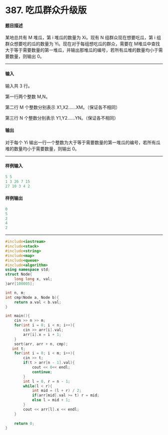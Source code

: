# 387. 吃瓜群众升级版

#### 题目描述

 某地总共有 M 堆瓜，第 i 堆瓜的数量为 Xi。现有 N 组群众现在想要吃瓜，第 i 组群众想要吃的瓜的数量为 Yi。现在对于每组想吃瓜的群众，需要在 M堆瓜中查找大于等于需要数量的第一堆瓜，并输出那堆瓜的编号，若所有瓜堆的数量均小于需要数量，则输出 0。

------

#### 输入

 输入共 3 行。

 第一行两个整数 M,N。

 第二行 M 个整数分别表示 X1,X2......XM。（保证各不相同）

 第三行 N 个整数分别表示 Y1,Y2......YN。（保证各不相同）

#### 输出

 对于每个 Yi 输出一行一个整数为大于等于需要数量的第一堆瓜的编号，若所有瓜堆的数量均小于需要数量，则输出 0。

------

#### 样例输入

```c++
5 5
1 3 26 7 15
27 10 3 4 2
```

#### 样例输出

```c++
0
5
2
4
2
```

------

```c++
#include<iostream>
#include<stack>
#include<string>
#include<map>
#include<queue>
#include<algorithm>
using namespace std;
struct Node{
    long long x, val;
}arr[100005];

int n, m;
int cmp(Node a, Node b){
    return a.val < b.val;
}

int main(){
    cin >> n >> m;
    for(int i = 0; i < n; i++){
        cin >> arr[i].val;
        arr[i].x = i + 1;
    }
    sort(arr, arr + n, cmp);
   int t; 
    for(int i = 0; i < m; i++){
        cin >> t;
        if(t > arr[n - 1].val){
            cout << 0<< endl;
            continue;
        }
        int l = 0, r = n - 1;
        while(l < r){
            int mid = (l + r) / 2;
            if(arr[mid].val >= t) r = mid;
            else l = mid + 1;
        }
        cout << arr[l].x << endl;
    }
    
    return 0;
}
```

